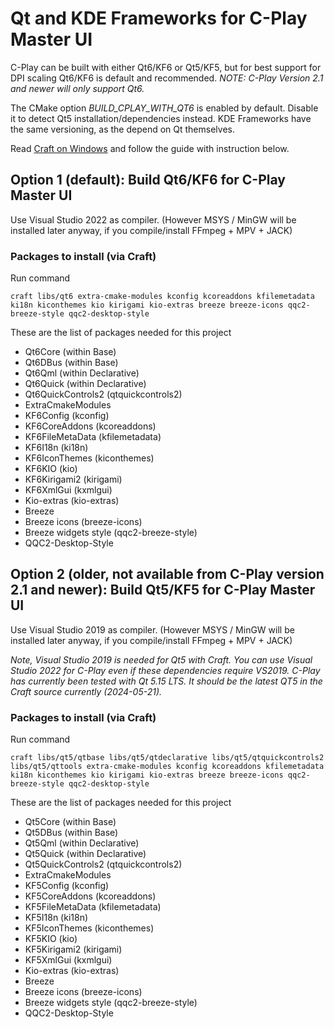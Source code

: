 # Qt and KDE Frameworks for C-Play Master UI

C-Play can be built with either Qt6/KF6 or Qt5/KF5, but for best support for DPI scaling Qt6/KF6 is default and recommended.
*NOTE: C-Play Version 2.1 and newer will only support Qt6.*

The CMake option *BUILD_CPLAY_WITH_QT6* is enabled by default. Disable it to detect Qt5 installation/dependencies instead.
KDE Frameworks have the same versioning, as the depend on Qt themselves.

Read [Craft on Windows](https://community.kde.org/Get_Involved/development/Windows) and follow the guide with instruction below.

## Option 1 (default): Build Qt6/KF6 for C-Play Master UI

Use Visual Studio 2022 as compiler. (However MSYS / MinGW will be installed later anyway, if you compile/install FFmpeg + MPV + JACK)

### Packages to install (via Craft)

Run command
```
craft libs/qt6 extra-cmake-modules kconfig kcoreaddons kfilemetadata ki18n kiconthemes kio kirigami kio-extras breeze breeze-icons qqc2-breeze-style qqc2-desktop-style
```
These are the list of packages needed for this project
- Qt6Core (within Base)
- Qt6DBus (within Base)
- Qt6Qml (within Declarative)
- Qt6Quick (within Declarative)
- Qt6QuickControls2 (qtquickcontrols2)
- ExtraCmakeModules
- KF6Config (kconfig)
- KF6CoreAddons (kcoreaddons)
- KF6FileMetaData (kfilemetadata)
- KF6I18n (ki18n)
- KF6IconThemes (kiconthemes)
- KF6KIO (kio)
- KF6Kirigami2 (kirigami)
- KF6XmlGui (kxmlgui)
- Kio-extras (kio-extras)
- Breeze
- Breeze icons (breeze-icons)
- Breeze widgets style (qqc2-breeze-style)
- QQC2-Desktop-Style

## Option 2 (older, not available from C-Play version 2.1 and newer): Build Qt5/KF5 for C-Play Master UI

Use Visual Studio 2019 as compiler. (However MSYS / MinGW will be installed later anyway, if you compile/install FFmpeg + MPV + JACK)

*Note, Visual Studio 2019 is needed for Qt5 with Craft. You can use Visual Studio 2022 for C-Play even if these dependencies require VS2019. C-Play has currently been tested with Qt 5.15 LTS. It should be the latest QT5 in the Craft source currently (2024-05-21).*

### Packages to install (via Craft)

Run command
```
craft libs/qt5/qtbase libs/qt5/qtdeclarative libs/qt5/qtquickcontrols2 libs/qt5/qttools extra-cmake-modules kconfig kcoreaddons kfilemetadata ki18n kiconthemes kio kirigami kio-extras breeze breeze-icons qqc2-breeze-style qqc2-desktop-style
```
These are the list of packages needed for this project
- Qt5Core (within Base)
- Qt5DBus (within Base)
- Qt5Qml (within Declarative)
- Qt5Quick (within Declarative)
- Qt5QuickControls2 (qtquickcontrols2)
- ExtraCmakeModules
- KF5Config (kconfig)
- KF5CoreAddons (kcoreaddons)
- KF5FileMetaData (kfilemetadata)
- KF5I18n (ki18n)
- KF5IconThemes (kiconthemes)
- KF5KIO (kio)
- KF5Kirigami2 (kirigami)
- KF5XmlGui (kxmlgui)
- Kio-extras (kio-extras)
- Breeze
- Breeze icons (breeze-icons)
- Breeze widgets style (qqc2-breeze-style)
- QQC2-Desktop-Style